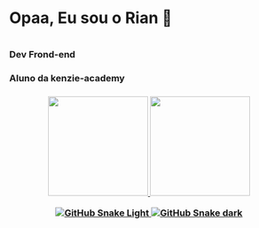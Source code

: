 <h1> Opaa, Eu sou o Rian 👋 <h1/>

<h3> Dev Frond-end <h3/>
<h3> Aluno da kenzie-academy <h3/>

<div align="center">
  <a href="https://github.com/tiozinfk">
  <img height="180em" src="https://github-readme-stats.vercel.app/api?username=tiozinfk&show_icons=true&theme=dracula&include_all_commits=true&count_private=true"/>
  <img height="180em" src="https://github-readme-stats.vercel.app/api/top-langs/?username=tiozinfk&layout&theme=dracula"/>
  <div/>



![GitHub Snake Light](github-snake.svg#gh-light-mode-only)
![GitHub Snake dark](github-snake-dark.svg#gh-dark-mode-only)
